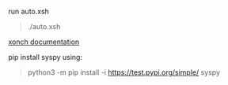 run auto.xsh
> ./auto.xsh


[xonch documentation](https://xon.sh/osx.html)

pip install syspy using:
> python3 -m pip install -i https://test.pypi.org/simple/ syspy

